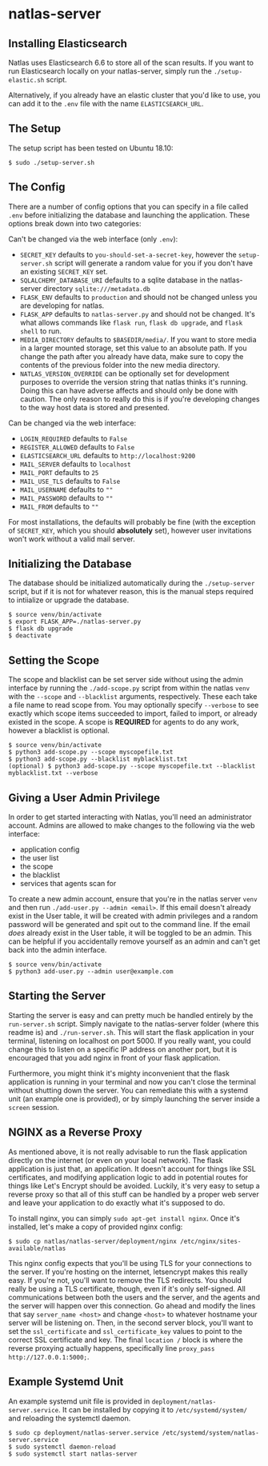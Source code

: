 # natlas-server

Installing Elasticsearch
------------------------
Natlas uses Elasticsearch 6.6 to store all of the scan results. If you want to run Elasticsearch locally on your natlas-server, simply run the `./setup-elastic.sh` script.

Alternatively, if you already have an elastic cluster that you'd like to use, you can add it to the `.env` file with the name `ELASTICSEARCH_URL`.


The Setup
------------------
The setup script has been tested on Ubuntu 18.10:

```
$ sudo ./setup-server.sh
```

The Config
------------------
There are a number of config options that you can specify in a file called `.env` before initializing the database and launching the application. These options break down into two categories:

Can't be changed via the web interface (only `.env`):

- `SECRET_KEY` defaults to `you-should-set-a-secret-key`, however the `setup-server.sh` script will generate a random value for you if you don't have an existing `SECRET_KEY` set.
- `SQLALCHEMY_DATABASE_URI` defaults to a sqlite database in the natlas-server directory `sqlite:///metadata.db`
- `FLASK_ENV` defaults to `production` and should not be changed unless you are developing for natlas.
- `FLASK_APP` defaults to `natlas-server.py` and should not be changed. It's what allows commands like `flask run`, `flask db upgrade`, and `flask shell` to run.
- `MEDIA_DIRECTORY` defaults to `$BASEDIR/media/`. If you want to store media in a larger mounted storage, set this value to an absolute path. If you change the path after you already have data, make sure to copy the contents of the previous folder into the new media directory.
- `NATLAS_VERSION_OVERRIDE` can be optionally set for development purposes to override the version string that natlas thinks it's running. Doing this can have adverse affects and should only be done with caution. The only reason to really do this is if you're developing changes to the way host data is stored and presented.

Can be changed via the web interface:

- `LOGIN_REQUIRED` defaults to `False`
- `REGISTER_ALLOWED` defaults to `False`
- `ELASTICSEARCH_URL` defaults to `http://localhost:9200`
- `MAIL_SERVER` defaults to `localhost`
- `MAIL_PORT` defaults to `25`
- `MAIL_USE_TLS` defaults to `False`
- `MAIL_USERNAME` defaults to `""`
- `MAIL_PASSWORD` defaults to `""`
- `MAIL_FROM` defaults to `""`

For most installations, the defaults will probably be fine (with the exception of `SECRET_KEY`, which you should **absolutely** set), however user invitations won't work without a valid mail server.


Initializing the Database
------------------
The database should be initialized automatically during the `./setup-server` script, but if it is not for whatever reason, this is the manual steps required to intiialize or upgrade the database.

```
$ source venv/bin/activate
$ export FLASK_APP=./natlas-server.py
$ flask db upgrade
$ deactivate
```


Setting the Scope
------------------
The scope and blacklist can be set server side without using the admin interface by running the `./add-scope.py` script from within the natlas `venv` with the `--scope` and `--blacklist` arguments, respectively. These each take a file name to read scope from. You may optionally specify `--verbose` to see exactly which scope items succeeded to import, failed to import, or already existed in the scope. A scope is **REQUIRED** for agents to do any work, however a blacklist is optional.

```
$ source venv/bin/activate
$ python3 add-scope.py --scope myscopefile.txt
$ python3 add-scope.py --blacklist myblacklist.txt
(optional) $ python3 add-scope.py --scope myscopefile.txt --blacklist myblacklist.txt --verbose
```


Giving a User Admin Privilege
------------------
In order to get started interacting with Natlas, you'll need an administrator account. Admins are allowed to make changes to the following via the web interface:

- application config
- the user list
- the scope
- the blacklist
- services that agents scan for

To create a new admin account, ensure that you're in the natlas server `venv` and then run `./add-user.py --admin <email>`. If this email doesn't already exist in the User table, it will be created with admin privileges and a random password will be generated and spit out to the command line. If the email *does* already exist in the User table, it will be toggled to be an admin. This can be helpful if you accidentally remove yourself as an admin and can't get back into the admin interface.

```
$ source venv/bin/activate
$ python3 add-user.py --admin user@example.com
```


Starting the Server
------------------
Starting the server is easy and can pretty much be handled entirely by the `run-server.sh` script. Simply navigate to the natlas-server folder (where this readme is) and `./run-server.sh`. This will start the flask application in your terminal, listening on localhost on port 5000. If you really want, you could change this to listen on a specific IP address on another port, but it is encouraged that you add nginx in front of your flask application.

Furthermore, you might think it's mighty inconvenient that the flask application is running in your terminal and now you can't close the terminal without shutting down the server. You can remediate this with a systemd unit (an example one is provided), or by simply launching the server inside a `screen` session.


NGINX as a Reverse Proxy
------------------
As mentioned above, it is not really advisable to run the flask application directly on the internet (or even on your local network). The flask application is just that, an application. It doesn't account for things like SSL certificates, and modifying application logic to add in potential routes for things like Let's Encrypt should be avoided. Luckily, it's very easy to setup a reverse proxy so that all of this stuff can be handled by a proper web server and leave your application to do exactly what it's supposed to do.

To install nginx, you can simply `sudo apt-get install nginx`. Once it's installed, let's make a copy of provided nginx config:

```
$ sudo cp natlas/natlas-server/deployment/nginx /etc/nginx/sites-available/natlas
```

This nginx config expects that you'll be using TLS for your connections to the server. If you're hosting on the internet, letsencrypt makes this really easy. If you're not, you'll want to remove the TLS redirects. You should really be using a TLS certificate, though, even if it's only self-signed. All communications between both the users and the server, and the agents and the server will happen over this connection.  Go ahead and modify the lines that say `server_name <host>` and change `<host>` to whatever hostname your server will be listening on. Then, in the second server block, you'll want to set the `ssl_certificate` and `ssl_certificate_key` values to point to the correct SSL certificate and key. The final `location /` block is where the reverse proxying actually happens, specifically line `proxy_pass http://127.0.0.1:5000;`.


Example Systemd Unit
------------------
An example systemd unit file is provided in `deployment/natlas-server.service`. It can be installed by copying it to `/etc/systemd/system/` and reloading the systemctl daemon.

```
$ sudo cp deployment/natlas-server.service /etc/systemd/system/natlas-server.service
$ sudo systemctl daemon-reload
$ sudo systemctl start natlas-server
```
